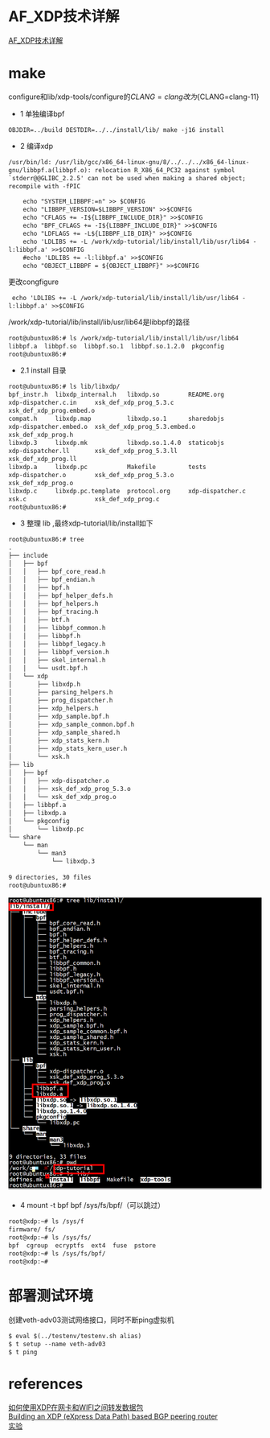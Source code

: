 
# AF_XDP技术详解

[AF_XDP技术详解](https://rexrock.github.io/post/af_xdp1/)

# make

 configure和lib/xdp-tools/configure的${CLANG=clang} 改为${CLANG=clang-11}
 

+ 1 单独编译bpf   

```
OBJDIR=../build DESTDIR=../../install/lib/ make -j16 install
```

+ 2 编译xdp   

```
/usr/bin/ld: /usr/lib/gcc/x86_64-linux-gnu/8/../../../x86_64-linux-gnu/libbpf.a(libbpf.o): relocation R_X86_64_PC32 against symbol `stderr@@GLIBC_2.2.5' can not be used when making a shared object; recompile with -fPIC
```



```
    echo "SYSTEM_LIBBPF:=n" >> $CONFIG
    echo "LIBBPF_VERSION=$LIBBPF_VERSION" >>$CONFIG
    echo "CFLAGS += -I${LIBBPF_INCLUDE_DIR}" >>$CONFIG
    echo "BPF_CFLAGS += -I${LIBBPF_INCLUDE_DIR}" >>$CONFIG
    echo "LDFLAGS += -L${LIBBPF_LIB_DIR}" >>$CONFIG
    echo 'LDLIBS += -L /work/xdp-tutorial/lib/install/lib/usr/lib64 -l:libbpf.a' >>$CONFIG
    #echo 'LDLIBS += -l:libbpf.a' >>$CONFIG
    echo "OBJECT_LIBBPF = ${OBJECT_LIBBPF}" >>$CONFIG
```
更改congfigure   

```
 echo 'LDLIBS += -L /work/xdp-tutorial/lib/install/lib/usr/lib64 -l:libbpf.a' >>$CONFIG
```
/work/xdp-tutorial/lib/install/lib/usr/lib64是libbpf的路径   
```
root@ubuntux86:# ls /work/xdp-tutorial/lib/install/lib/usr/lib64
libbpf.a  libbpf.so  libbpf.so.1  libbpf.so.1.2.0  pkgconfig
root@ubuntux86:# 
```

+ 2.1 install 目录

```
root@ubuntux86:# ls lib/libxdp/
bpf_instr.h  libxdp_internal.h   libxdp.so        README.org        xdp-dispatcher.c.in     xsk_def_xdp_prog_5.3.c        xsk_def_xdp_prog.embed.o
compat.h     libxdp.map          libxdp.so.1      sharedobjs        xdp-dispatcher.embed.o  xsk_def_xdp_prog_5.3.embed.o  xsk_def_xdp_prog.h
libxdp.3     libxdp.mk           libxdp.so.1.4.0  staticobjs        xdp-dispatcher.ll       xsk_def_xdp_prog_5.3.ll       xsk_def_xdp_prog.ll
libxdp.a     libxdp.pc           Makefile         tests             xdp-dispatcher.o        xsk_def_xdp_prog_5.3.o        xsk_def_xdp_prog.o
libxdp.c     libxdp.pc.template  protocol.org     xdp-dispatcher.c  xsk.c                   xsk_def_xdp_prog.c
root@ubuntux86:# 
```

+ 3 整理 lib ,最终xdp-tutorial/lib/install如下      

```
root@ubuntux86:# tree 
.
├── include
│   ├── bpf
│   │   ├── bpf_core_read.h
│   │   ├── bpf_endian.h
│   │   ├── bpf.h
│   │   ├── bpf_helper_defs.h
│   │   ├── bpf_helpers.h
│   │   ├── bpf_tracing.h
│   │   ├── btf.h
│   │   ├── libbpf_common.h
│   │   ├── libbpf.h
│   │   ├── libbpf_legacy.h
│   │   ├── libbpf_version.h
│   │   ├── skel_internal.h
│   │   └── usdt.bpf.h
│   └── xdp
│       ├── libxdp.h
│       ├── parsing_helpers.h
│       ├── prog_dispatcher.h
│       ├── xdp_helpers.h
│       ├── xdp_sample.bpf.h
│       ├── xdp_sample_common.bpf.h
│       ├── xdp_sample_shared.h
│       ├── xdp_stats_kern.h
│       ├── xdp_stats_kern_user.h
│       └── xsk.h
├── lib
│   ├── bpf
│   │   ├── xdp-dispatcher.o
│   │   ├── xsk_def_xdp_prog_5.3.o
│   │   └── xsk_def_xdp_prog.o
│   ├── libbpf.a
│   ├── libxdp.a
│   └── pkgconfig
│       └── libxdp.pc
└── share
    └── man
        └── man3
            └── libxdp.3

9 directories, 30 files
root@ubuntux86:# 
```

   ![image](xdp.png)   

+ 4 mount -t bpf bpf /sys/fs/bpf/（可以跳过）
```
root@xdp:~# ls /sys/f
firmware/ fs/       
root@xdp:~# ls /sys/fs/
bpf  cgroup  ecryptfs  ext4  fuse  pstore
root@xdp:~# ls /sys/fs/bpf/
root@xdp:~# 

```

# 部署测试环境 
创建veth-adv03测试网络接口，同时不断ping虚拟机
```
$ eval $(../testenv/testenv.sh alias)
$ t setup --name veth-adv03
$ t ping
```
 

# references   

[如何使用XDP在网卡和WIFI之间转发数据包](https://cloud.tencent.com/developer/ask/sof/108592605)   
[Building an XDP (eXpress Data Path) based BGP peering router](https://toonk.io/building-an-xdp-express-data-path-based-bgp-peering-router/index.html)   
[实验](https://blog.csdn.net/hbhgyu/article/details/108854070)  